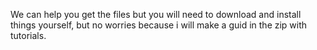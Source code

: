 We can help you get the files but you will need to download and install things yourself, but no worries because i will make a guid in the zip with tutorials.
